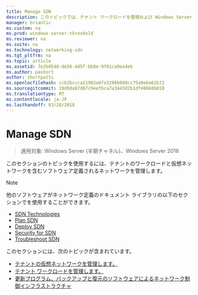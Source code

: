```yaml
---
title: Manage SDN
description: このトピックでは、テナント ワークロードを管理および Windows Server 2016 での仮想ネットワークに方法について、ソフトウェア定義ネットワーク ガイドの一部です。
manager: brianlic
ms.custom: na
ms.prod: windows-server-threshold
ms.reviewer: na
ms.suite: na
ms.technology: networking-sdn
ms.tgt_pltfrm: na
ms.topic: article
ms.assetid: 7e2b4540-de56-4d5f-bb8e-9f81ca0ea4eb
ms.author: pashort
author: shortpatti
ms.openlocfilehash: ccb2bccca21902e8fa3298b090cc75a9e6a62b72
ms.sourcegitcommit: 19d9da87d87c9eefbca7a3443d2b1df486b0b010
ms.translationtype: MT
ms.contentlocale: ja-JP
ms.lasthandoff: 03/28/2018
---
```

# <a name="manage-sdn"></a>Manage SDN

>適用対象: Windows Server (半期チャネル)、Windows Server 2016

このセクションのトピックを使用するには、テナントのワークロードと仮想ネットワークを含むソフトウェア定義されるネットワークを管理します。  
  
>[!NOTE]  
>他のソフトウェアがネットワーク定義のドキュメント ライブラリの以下のセクションでを使用することができます。  
>- [SDN Technologies](../technologies/Software-Defined-Networking-Technologies.md)  
>- [Plan SDN](../plan/Plan-Software-Defined-Networking.md)  
>- [Deploy SDN](../deploy/Deploy-Software-Defined-Networking.md)
>- [Security for SDN](../security/sdn-security-top.md)
>- [Troubleshoot SDN](../troubleshoot/Troubleshoot-Software-Defined-Networking.md)  

このセクションには、次のトピックが含まれています。  
  
- [テナントの仮想ネットワークを管理します。](Manage-Tenant-Virtual-Networks.md)
- [テナント ワークロードを管理します。](Manage-Tenant-Workloads.md)
- [更新プログラム、バックアップと復元のソフトウェアによるネットワーク制御インフラストラクチャ](Update-Backup-Restore.md)

